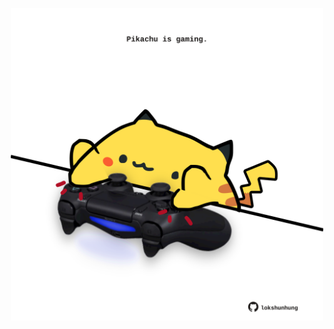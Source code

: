 <!-- built at 30/10/2021, 07:02:08 UTC -->
<p align="center">
  <img width="500" height="500" src="./ReadmeImage.svg">
</p>
